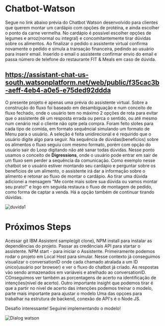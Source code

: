 # Chatbot-Watson

Segue no link abaixo prévia do Chatbot Watson desenvolvido para clientes que querem montar um cardápio com opções de protéina, e ainda escolher o ponto da carne vermelha. No cardápio é possível escolher opções de legumes e arroz(normal ou integral) e concomitantemente tirar dúvidas sobre os alimentos.
Ao finalizar o pedido o assistente virtual confirma novamente o pedido e simula a transação financeira, pedindo ao usuário para inserir email. Inserido o email o assistente confirmar envio do email e passa número de telefone do restaurante FIT & Meals em caso de dúvida.

## https://assistant-chat-us-south.watsonplatform.net/web/public/f35cac3b-aeff-4eb4-a0e5-e75ded92ddda

O presente projeto é apenas uma prévia do assistente virtual. Sobre a construção do fluxo foi baseado em desambiguação e num conceito de fluxo fechado, onde o usuário tem no máximo 2 opções de rota para evitar que o assistente dê um resposta errada ou perca o sentido, ou até mesmo num cenário real o cliente não opte pela compra. Foram feito slotes para cada tipo de comida, em formato sequêncial simulando um formato de Menu para o usuário. A seleção é feita unidirecional e é requirido que o usuário digite algo para seguir.
Na sequência de dúvidas(benefícios) sobre os alimentos o fluxo seguiu com mesmo formato, porém com opção do usuário sair do Loop digitando não até sanar todas dúvidas. Nesse ponto usamos o conceito de **Digressions**, onde o usuário pode entrar em sair de um fluxo sem perder a sequência da comunicação. Como exemplo nesse chatbot se o usuário estiver montando seu cardápio e perguntar sobre os benefícios de um alimento, o assistente irá dar a informação sobre o alimento e retonar ao fluxo de montar o cardápio. Ao tirar uma dúvida adicionei a mensagem "Me conte mais sobre sua dúvida ou vamos montar seu prato!" e logo em seguida restaura o fluxo de montagem de pedido, como forma de captar a venda. Há a opção também de continuar tirando dúvidas.

![duvida1](https://user-images.githubusercontent.com/51059036/70105749-7d967b80-1620-11ea-9b91-a590b68268e7.PNG)

# Próximos Steps

Acessar git IBM Assistent sample(git clone), NPM install para instalar as dependências do projeto. Passar as credênciais API para startar o assistente. 
NPM start - para iniciar o Assistente. Primeiramente podemos rodar o projeto em Local Host para simular. Nesse contexto já conseguimos visualizar o conversationID onde cada chamado atralada a um ID único(usuário por browser) e ver o fluxo
do chatbot já criado. As respostas vão sendo armazenados em variáveis e atrelhado ao conversationID. COnseguimos ver também as porcentagens de acerto na identificação de intenções(nível de acerto). Outro importante insight que podemos tirar é que a partir no nível de acerto das intenções podemos treinar o modelo, parte mais importante para ajustar o modelo
Uma das opçoes para trabalhar na estrutura de backend, conexão de API's é o Node JS.

Desafio interessante! Seguirei implementando o modelo! 


![Dialog watson](https://user-images.githubusercontent.com/51059036/70104775-dfa1b180-161d-11ea-9d18-2352192de57c.PNG)
